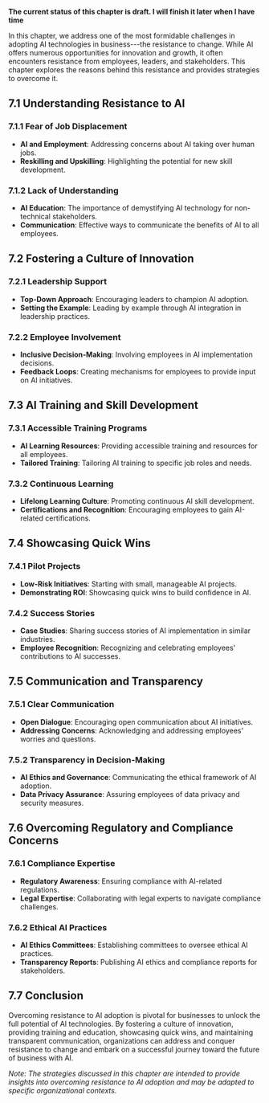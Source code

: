 **The current status of this chapter is draft. I will finish it later when I have time**

In this chapter, we address one of the most formidable challenges in adopting AI technologies in business---the resistance to change. While AI offers numerous opportunities for innovation and growth, it often encounters resistance from employees, leaders, and stakeholders. This chapter explores the reasons behind this resistance and provides strategies to overcome it.

7.1 Understanding Resistance to AI
----------------------------------

### 7.1.1 Fear of Job Displacement

* **AI and Employment**: Addressing concerns about AI taking over human jobs.
* **Reskilling and Upskilling**: Highlighting the potential for new skill development.

### 7.1.2 Lack of Understanding

* **AI Education**: The importance of demystifying AI technology for non-technical stakeholders.
* **Communication**: Effective ways to communicate the benefits of AI to all employees.

7.2 Fostering a Culture of Innovation
-------------------------------------

### 7.2.1 Leadership Support

* **Top-Down Approach**: Encouraging leaders to champion AI adoption.
* **Setting the Example**: Leading by example through AI integration in leadership practices.

### 7.2.2 Employee Involvement

* **Inclusive Decision-Making**: Involving employees in AI implementation decisions.
* **Feedback Loops**: Creating mechanisms for employees to provide input on AI initiatives.

7.3 AI Training and Skill Development
-------------------------------------

### 7.3.1 Accessible Training Programs

* **AI Learning Resources**: Providing accessible training and resources for all employees.
* **Tailored Training**: Tailoring AI training to specific job roles and needs.

### 7.3.2 Continuous Learning

* **Lifelong Learning Culture**: Promoting continuous AI skill development.
* **Certifications and Recognition**: Encouraging employees to gain AI-related certifications.

7.4 Showcasing Quick Wins
-------------------------

### 7.4.1 Pilot Projects

* **Low-Risk Initiatives**: Starting with small, manageable AI projects.
* **Demonstrating ROI**: Showcasing quick wins to build confidence in AI.

### 7.4.2 Success Stories

* **Case Studies**: Sharing success stories of AI implementation in similar industries.
* **Employee Recognition**: Recognizing and celebrating employees' contributions to AI successes.

7.5 Communication and Transparency
----------------------------------

### 7.5.1 Clear Communication

* **Open Dialogue**: Encouraging open communication about AI initiatives.
* **Addressing Concerns**: Acknowledging and addressing employees' worries and questions.

### 7.5.2 Transparency in Decision-Making

* **AI Ethics and Governance**: Communicating the ethical framework of AI adoption.
* **Data Privacy Assurance**: Assuring employees of data privacy and security measures.

7.6 Overcoming Regulatory and Compliance Concerns
-------------------------------------------------

### 7.6.1 Compliance Expertise

* **Regulatory Awareness**: Ensuring compliance with AI-related regulations.
* **Legal Expertise**: Collaborating with legal experts to navigate compliance challenges.

### 7.6.2 Ethical AI Practices

* **AI Ethics Committees**: Establishing committees to oversee ethical AI practices.
* **Transparency Reports**: Publishing AI ethics and compliance reports for stakeholders.

7.7 Conclusion
--------------

Overcoming resistance to AI adoption is pivotal for businesses to unlock the full potential of AI technologies. By fostering a culture of innovation, providing training and education, showcasing quick wins, and maintaining transparent communication, organizations can address and conquer resistance to change and embark on a successful journey toward the future of business with AI.

*Note: The strategies discussed in this chapter are intended to provide insights into overcoming resistance to AI adoption and may be adapted to specific organizational contexts.*
